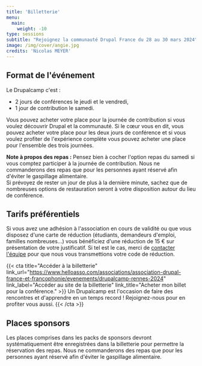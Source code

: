 ```yaml
---
title: 'Billetterie'
menu:
  main:
    weight: -10
type: sessions
subtitle: "Rejoignez la communauté Drupal France du 28 au 30 mars 2024"
image: /img/cover/angie.jpg
credits: 'Nicolas MEYER'
---
```


## Format de l'événement

Le Drupalcamp c'est :

* 2 jours de conférences le jeudi et le vendredi,
* 1 jour de contribution le samedi.

Vous pouvez acheter votre place pour la journée de contribution si vous voulez découvrir Drupal et la communauté. Si le cœur vous en dit, vous pouvez acheter votre place pour les deux jours de conférence et si vous voulez profiter de l'expérience complète vous pouvez acheter une place pour l'ensemble des trois journées.

**Note à propos des repas :** Pensez bien à cocher l'option repas du samedi si vous comptez participer à la journée de contribution. Nous ne commanderons des repas que pour les personnes ayant réservé afin d'éviter le gaspillage alimentaire.\
Si prévoyez de rester un jour de plus à la dernière minute, sachez que de nombreuses options de restauration seront à votre disposition autour du lieu de conférence.

## Tarifs préférentiels

Si vous avez une adhésion à l'association en cours de validité ou que vous disposez d'une carte de réduction (étudiants, demandeurs d'emploi, familles nombreuses...) vous bénéficiez d'une réduction de 15 € sur présentation de votre justificatif.
Si tel est le cas, merci de [contacter l'équipe](/contact) pour que nous vous transmettions votre code de réduction.

{{< cta
title="Accéder à la billetterie"
link_url="https://www.helloasso.com/associations/association-drupal-france-et-francophonie/evenements/drupalcamp-rennes-2024"
link_label="Accéder au site de la billetterie"
link_title="Acheter mon billet pour la conférence." >}}
Un Drupalcamp est l'occasion de faire des rencontres et d'apprendre en un temps record !
Rejoignez-nous pour en profiter vous aussi.
{{< /cta >}}

## Places sponsors

Les places comprises dans les packs de sponsors devront systématiquement être enregistrées dans la billetterie pour permettre la réservation des repas. Nous ne commanderons des repas que pour les personnes ayant réservé afin d'éviter le gaspillage alimentaire.

